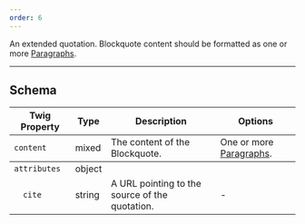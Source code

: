 ```yaml
---
order: 6
---
```

An extended quotation. Blockquote content should be formatted as one or more [Paragraphs](/patterns/atoms-paragraph/index.html).
___
<h2 class="h3 font-family--sans-serif">Schema</h2>
<table class="table--minimal font-size--xsmall">
<thead>
<tr>
  <th>Twig Property</th>
  <th>Type</th>
  <th class="w-auto">Description</th>
  <th>Options</th>
</tr>
</thead>
<tbody>
<tr>
  <td><code>content</code></td>
  <td>mixed</td>
  <td>The content of the Blockquote.</td>
  <td class="text-nowrap">One or more <a href="/patterns/atoms-paragraph/index.html">Paragraphs</a>.</td>
</tr>
</tbody>
<tbody>
<tr>
  <td><code>attributes</code></td>
  <td>object</td>
  <td colspan="4"></td>
</tr>
<tr>
  <td><pre>&nbsp;&nbsp;<code>cite</code></pre></td>
  <td>string</td>
  <td>A URL pointing to the source of the quotation.</td>
  <td>-</td>
</tr>
</tbody>
</table>
